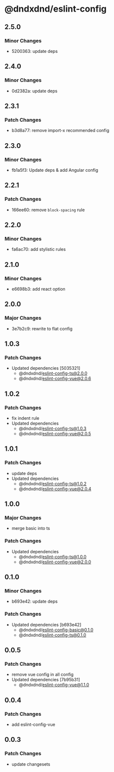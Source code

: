 # @dndxdnd/eslint-config

## 2.5.0

### Minor Changes

- 5200363: update deps

## 2.4.0

### Minor Changes

- 0d2382a: update deps

## 2.3.1

### Patch Changes

- b3d8a77: remove import-x recommended config

## 2.3.0

### Minor Changes

- fb1a5f3: Update deps & add Angular config

## 2.2.1

### Patch Changes

- 166ee60: remove `block-spacing` rule

## 2.2.0

### Minor Changes

- fa6ac70: add stylistic rules

## 2.1.0

### Minor Changes

- e6698b3: add react option

## 2.0.0

### Major Changes

- 3e7b2c9: rewrite to flat config

## 1.0.3

### Patch Changes

- Updated dependencies [5035321]
  - @dndxdnd/eslint-config-ts@2.0.0
  - @dndxdnd/eslint-config-vue@2.0.6

## 1.0.2

### Patch Changes

- fix indent rule
- Updated dependencies
  - @dndxdnd/eslint-config-ts@1.0.3
  - @dndxdnd/eslint-config-vue@2.0.5

## 1.0.1

### Patch Changes

- update deps
- Updated dependencies
  - @dndxdnd/eslint-config-ts@1.0.2
  - @dndxdnd/eslint-config-vue@2.0.4

## 1.0.0

### Major Changes

- merge basic into ts

### Patch Changes

- Updated dependencies
  - @dndxdnd/eslint-config-ts@1.0.0
  - @dndxdnd/eslint-config-vue@2.0.0

## 0.1.0

### Minor Changes

- b693e42: update deps

### Patch Changes

- Updated dependencies [b693e42]
  - @dndxdnd/eslint-config-basic@0.1.0
  - @dndxdnd/eslint-config-ts@0.1.0

## 0.0.5

### Patch Changes

- remove vue config in all config
- Updated dependencies [7b95b31]
  - @dndxdnd/eslint-config-vue@1.1.0

## 0.0.4

### Patch Changes

- add eslint-config-vue

## 0.0.3

### Patch Changes

- update changesets
